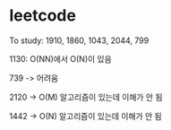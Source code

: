 # leetcode

To study: 1910, 1860, 1043, 2044, 799



1130: O(NN)에서 O(N)이 있음

739 -> 어려움

2120 -> O(M) 알고리즘이 있는데 이해가 안 됨

1442 -> O(N) 알고리즘이 있는데 이해가 안 됨